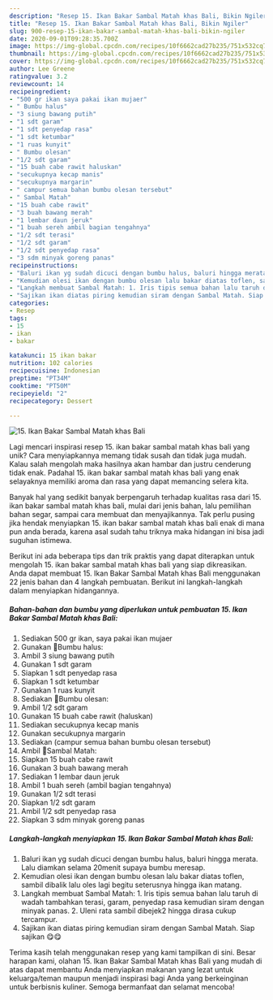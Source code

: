 ```yaml
---
description: "Resep 15. Ikan Bakar Sambal Matah khas Bali, Bikin Ngiler"
title: "Resep 15. Ikan Bakar Sambal Matah khas Bali, Bikin Ngiler"
slug: 900-resep-15-ikan-bakar-sambal-matah-khas-bali-bikin-ngiler
date: 2020-09-01T09:28:35.700Z
image: https://img-global.cpcdn.com/recipes/10f6662cad27b235/751x532cq70/15-ikan-bakar-sambal-matah-khas-bali-foto-resep-utama.jpg
thumbnail: https://img-global.cpcdn.com/recipes/10f6662cad27b235/751x532cq70/15-ikan-bakar-sambal-matah-khas-bali-foto-resep-utama.jpg
cover: https://img-global.cpcdn.com/recipes/10f6662cad27b235/751x532cq70/15-ikan-bakar-sambal-matah-khas-bali-foto-resep-utama.jpg
author: Lee Greene
ratingvalue: 3.2
reviewcount: 14
recipeingredient:
- "500 gr ikan saya pakai ikan mujaer"
- " Bumbu halus"
- "3 siung bawang putih"
- "1 sdt garam"
- "1 sdt penyedap rasa"
- "1 sdt ketumbar"
- "1 ruas kunyit"
- " Bumbu olesan"
- "1/2 sdt garam"
- "15 buah cabe rawit haluskan"
- "secukupnya kecap manis"
- "secukupnya margarin"
- " campur semua bahan bumbu olesan tersebut"
- " Sambal Matah"
- "15 buah cabe rawit"
- "3 buah bawang merah"
- "1 lembar daun jeruk"
- "1 buah sereh ambil bagian tengahnya"
- "1/2 sdt terasi"
- "1/2 sdt garam"
- "1/2 sdt penyedap rasa"
- "3 sdm minyak goreng panas"
recipeinstructions:
- "Baluri ikan yg sudah dicuci dengan bumbu halus, baluri hingga merata. Lalu diamkan selama 20menit supaya bumbu meresap."
- "Kemudian olesi ikan dengan bumbu olesan lalu bakar diatas toflen, sambil dibalik lalu oles lagi begitu seterusnya hingga ikan matang."
- "Langkah membuat Sambal Matah: 1. Iris tipis semua bahan lalu taruh di wadah tambahkan terasi, garam, penyedap rasa kemudian siram dengan minyak panas. 2. Uleni rata sambil dibejek2 hingga dirasa cukup tercampur."
- "Sajikan ikan diatas piring kemudian siram dengan Sambal Matah. Siap sajikan 😋😋"
categories:
- Resep
tags:
- 15
- ikan
- bakar

katakunci: 15 ikan bakar 
nutrition: 102 calories
recipecuisine: Indonesian
preptime: "PT34M"
cooktime: "PT50M"
recipeyield: "2"
recipecategory: Dessert

---
```



![15. Ikan Bakar Sambal Matah khas Bali](https://img-global.cpcdn.com/recipes/10f6662cad27b235/751x532cq70/15-ikan-bakar-sambal-matah-khas-bali-foto-resep-utama.jpg)

Lagi mencari inspirasi resep 15. ikan bakar sambal matah khas bali yang unik? Cara menyiapkannya memang tidak susah dan tidak juga mudah. Kalau salah mengolah maka hasilnya akan hambar dan justru cenderung tidak enak. Padahal 15. ikan bakar sambal matah khas bali yang enak selayaknya memiliki aroma dan rasa yang dapat memancing selera kita.

Banyak hal yang sedikit banyak berpengaruh terhadap kualitas rasa dari 15. ikan bakar sambal matah khas bali, mulai dari jenis bahan, lalu pemilihan bahan segar, sampai cara membuat dan menyajikannya. Tak perlu pusing jika hendak menyiapkan 15. ikan bakar sambal matah khas bali enak di mana pun anda berada, karena asal sudah tahu triknya maka hidangan ini bisa jadi suguhan istimewa.




Berikut ini ada beberapa tips dan trik praktis yang dapat diterapkan untuk mengolah 15. ikan bakar sambal matah khas bali yang siap dikreasikan. Anda dapat membuat 15. Ikan Bakar Sambal Matah khas Bali menggunakan 22 jenis bahan dan 4 langkah pembuatan. Berikut ini langkah-langkah dalam menyiapkan hidangannya.

<!--inarticleads1-->

##### Bahan-bahan dan bumbu yang diperlukan untuk pembuatan 15. Ikan Bakar Sambal Matah khas Bali:

1. Sediakan 500 gr ikan, saya pakai ikan mujaer
1. Gunakan  📎Bumbu halus:
1. Ambil 3 siung bawang putih
1. Gunakan 1 sdt garam
1. Siapkan 1 sdt penyedap rasa
1. Siapkan 1 sdt ketumbar
1. Gunakan 1 ruas kunyit
1. Sediakan  📎Bumbu olesan:
1. Ambil 1/2 sdt garam
1. Gunakan 15 buah cabe rawit (haluskan)
1. Sediakan secukupnya kecap manis
1. Gunakan secukupnya margarin
1. Sediakan  (campur semua bahan bumbu olesan tersebut)
1. Ambil  📎Sambal Matah:
1. Siapkan 15 buah cabe rawit
1. Gunakan 3 buah bawang merah
1. Sediakan 1 lembar daun jeruk
1. Ambil 1 buah sereh (ambil bagian tengahnya)
1. Gunakan 1/2 sdt terasi
1. Siapkan 1/2 sdt garam
1. Ambil 1/2 sdt penyedap rasa
1. Siapkan 3 sdm minyak goreng panas




<!--inarticleads2-->

##### Langkah-langkah menyiapkan 15. Ikan Bakar Sambal Matah khas Bali:

1. Baluri ikan yg sudah dicuci dengan bumbu halus, baluri hingga merata. Lalu diamkan selama 20menit supaya bumbu meresap.
1. Kemudian olesi ikan dengan bumbu olesan lalu bakar diatas toflen, sambil dibalik lalu oles lagi begitu seterusnya hingga ikan matang.
1. Langkah membuat Sambal Matah: 1. Iris tipis semua bahan lalu taruh di wadah tambahkan terasi, garam, penyedap rasa kemudian siram dengan minyak panas. 2. Uleni rata sambil dibejek2 hingga dirasa cukup tercampur.
1. Sajikan ikan diatas piring kemudian siram dengan Sambal Matah. Siap sajikan 😋😋




Terima kasih telah menggunakan resep yang kami tampilkan di sini. Besar harapan kami, olahan 15. Ikan Bakar Sambal Matah khas Bali yang mudah di atas dapat membantu Anda menyiapkan makanan yang lezat untuk keluarga/teman maupun menjadi inspirasi bagi Anda yang berkeinginan untuk berbisnis kuliner. Semoga bermanfaat dan selamat mencoba!
